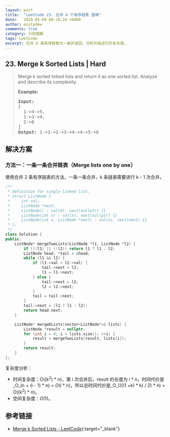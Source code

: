 ```yaml
---
layout: post
title:  "LeetCode 23. 合并 k 个有序链表 困难"
date:   2020-05-09 08:18:24 +0800
author: mistydew
comments: true
category: 力扣题解
tags: LeetCode
excerpt: 合并 k 条有序链表为一条并返回。分析并描述它的复杂度。
---
```

## 23. Merge k Sorted Lists | Hard

> Merge k sorted linked lists and return it as one sorted list. Analyze and describe its complexity.
> 
> **Example:**
> 
> <pre>
> <strong>Input:</strong>
> [
>   1->4->5,
>   1->3->4,
>   2->6
> ]
> <strong>Output:</strong> 1->1->2->3->4->4->5->6
> </pre>

## 解决方案

### 方法一：一条一条合并链表（Merge lists one by one）

使用合并 2 条有序链表的方法，一条一条合并，k 条链表需要进行 k - 1 次合并。

```cpp
/**
 * Definition for singly-linked list.
 * struct ListNode {
 *     int val;
 *     ListNode *next;
 *     ListNode() : val(0), next(nullptr) {}
 *     ListNode(int x) : val(x), next(nullptr) {}
 *     ListNode(int x, ListNode *next) : val(x), next(next) {}
 * };
 */
class Solution {
public:
    ListNode* mergeTwoLists(ListNode *l1, ListNode *l2) {
        if ((!l1) || (!l2)) return l1 ? l1 : l2;
        ListNode head, *tail = &head;
        while (l1 && l2) {
            if (l1->val < l2->val) {
                tail->next = l1;
                l1 = l1->next;
            } else {
                tail->next = l2;
                l2 = l2->next;
            }
            tail = tail->next;
        }
        tail->next = (l1 ? l1 : l2);
        return head.next;
    }

    ListNode* mergeKLists(vector<ListNode*>& lists) {
        ListNode *result = nullptr;
        for (int i = 0; i < lists.size(); ++i) {
            result = mergeTwoLists(result, lists[i]);
        }
        return result;
    }
};
```

复杂度分析：
* 时间复杂度：_O_((k<sup>2</sup>) * n)，第 i 次合并后，result 的长度为 i * n，时间代价是_O_(n + (i - 1) * n) = _O_(i * n)，所以总时间代价是_O_((((1 +k) * k) / 2) * n) = _O_((k<sup>2</sup>) * n)。
* 空间复杂度：_O_(1)。

## 参考链接

* [Merge k Sorted Lists - LeetCode](https://leetcode.com/problems/merge-k-sorted-lists/){:target="_blank"}
